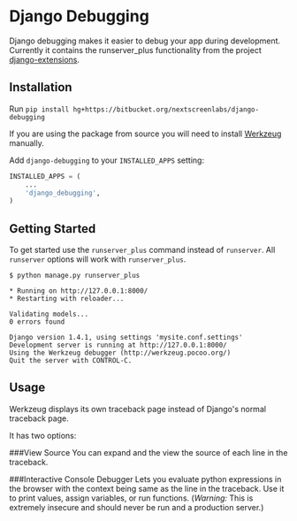 Django Debugging
================

Django debugging makes it easier to debug your app during development. Currently it contains the runserver_plus functionality from the project [django-extensions](https://github.com/django-extensions/django-extensions "Django Extensions").

Installation
------------

Run `pip install hg+https://bitbucket.org/nextscreenlabs/django-debugging`

If you are using the package from source you will need to install [Werkzeug](http://werkzeug.pocoo.org/) manually.

Add `django-debugging` to your `INSTALLED_APPS` setting:

```python
INSTALLED_APPS = (
    ...
    'django_debugging',
)
```

Getting Started
---------------

To get started use the `runserver_plus` command instead of `runserver`. All `runserver` options will work with `runserver_plus`.

```
$ python manage.py runserver_plus

* Running on http://127.0.0.1:8000/
* Restarting with reloader...

Validating models...
0 errors found

Django version 1.4.1, using settings 'mysite.conf.settings'
Development server is running at http://127.0.0.1:8000/
Using the Werkzeug debugger (http://werkzeug.pocoo.org/)
Quit the server with CONTROL-C.
```

Usage
-----

Werkzeug displays its own traceback page instead of Django's normal traceback page.

It has two options:

###View Source
You can expand and the view the source of each line in the traceback.

###Interactive Console Debugger
Lets you evaluate python expressions in the browser with the context being same as the line in the traceback. Use it to print values, assign variables, or run functions. (*Warning:* This is extremely insecure and should never be run and a production server.)